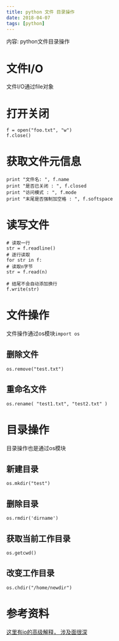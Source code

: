 ```yaml
---
title: python 文件 目录操作
date: 2018-04-07
tags: [python]
---
```


内容: python文件目录操作

<!-- more -->

# 文件I/O

文件I/O通过file对象

# 打开关闭

```
f = open("foo.txt", "w")
f.close()
```

# 获取文件元信息

```
print "文件名: ", f.name
print "是否已关闭 : ", f.closed
print "访问模式 : ", f.mode
print "末尾是否强制加空格 : ", f.softspace
```

# 读写文件

```
# 读取一行
str = f.readline()
# 逐行读取
for str in f:
# 读取n字节
str = f.read(n)
```

```
# 结尾不会自动添加换行
f.write(str)
```

# 文件操作

文件操作通过os模块`import os`

## 删除文件

```
os.remove("test.txt")
```

## 重命名文件

```
os.rename( "test1.txt", "test2.txt" )
```

# 目录操作

目录操作也是通过os模块

## 新建目录

```
os.mkdir("test")
```

## 删除目录

```
os.rmdir('dirname')
```

## 获取当前工作目录

```
os.getcwd()
```

## 改变工作目录

```
os.chdir("/home/newdir")
```

# 参考资料

[这里有io的高级解释， 涉及面很深](https://www.cnblogs.com/yyds/p/6186621.html)
